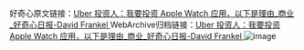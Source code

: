 好奇心原文链接：[Uber 投资人：我要投资 Apple Watch 应用，以下是理由_商业_好奇心日报-David Frankel ](https://www.qdaily.com/articles/8079.html)
WebArchive归档链接：[Uber 投资人：我要投资 Apple Watch 应用，以下是理由_商业_好奇心日报-David Frankel ](http://web.archive.org/web/20190623152057/https://www.qdaily.com/articles/8079.html)
![image](http://ww3.sinaimg.cn/large/007d5XDpgy1g3vcjflworj30u05nbkjl)